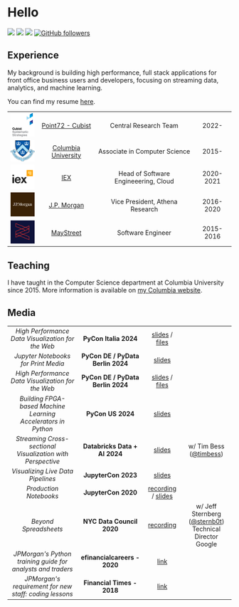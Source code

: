 # Hello

[![](https://img.shields.io/badge/Website-red)](https://tim.paine.nyc/)
[![](https://img.shields.io/badge/Teaching-green)](https://www.cs.columbia.edu/~paine/)
[![](https://img.shields.io/badge/LinkedIn-blue)](https://www.linkedin.com/in/timkpaine/)
[![GitHub followers](https://img.shields.io/github/followers/timkpaine?label=Follow&style=social)](https://github.com/timkpaine)


## Experience
My background is building high performance, full stack applications for front office business users and developers, focusing on streaming data, analytics, and machine learning.

You can find my resume [here](https://tim.paine.nyc/rsc/TPCV.pdf).

| | | | |
|:--:|:--:|:--:|:--:|
| <img width="75" src="./static/img/cubist.png" alt="Cubist"></img> | [Point72 - Cubist](https://www.point72.com/cubist/) | Central Research Team | 2022- |
| <img width="75" src="./static/img/columbia.png" alt="Columbia"></img> | [Columbia University](https://www.columbia.edu/) | Associate in Computer Science | 2015- |
| <img width="75" src="./static/img/iex.png" alt="IEX"></img> | [IEX](https://iextrading.com) | Head of Software Engineeering, Cloud | 2020-2021 |
| <img width="75" src="./static/img/jpmorgan.png" alt="J.P. Morgan"></img> | [J.P. Morgan](https://www.jpmorgan.com/global) | Vice President, Athena Research | 2016-2020 |
| <img width="75" src="./static/img/maystreet.png" alt="MayStreet"></img> | [MayStreet](https://maystreet.com) |  Software Engineer | 2015-2016 |

## Teaching
I have taught in the Computer Science department at Columbia University since 2015. More information is available on [my Columbia website](https://www.cs.columbia.edu/~paine/).

## Media

| | | | |
|:--:|:--:|:--:|:--:|
| *High Performance Data Visualization for the Web* | **PyCon Italia 2024** | [slides](https://tim.paine.nyc/talks/perspective2024.html?print-pdf=true) / [files](https://github.com/timkpaine/timkpaine/tree/main/talks/perspective2024) | |
| *Jupyter Notebooks for Print Media* | **PyCon DE / PyData Berlin 2024** | [slides](https://tim.paine.nyc/talks/nbprint2024.html?print-pdf=true) | |
| *High Performance Data Visualization for the Web* | **PyCon DE / PyData Berlin 2024** | [slides](https://tim.paine.nyc/talks/perspective2024.html?print-pdf=true) / [files](https://github.com/timkpaine/timkpaine/tree/main/talks/perspective2024) | |
| *Building FPGA-based Machine Learning Accelerators in Python* | **PyCon US 2024** | [slides](https://tim.paine.nyc/talks/fpga2024.html?print-pdf=true)  | |
| *Streaming Cross-sectional Visualization with Perspective* | **Databricks Data + AI 2024** | [slides](https://github.com/ProspectiveCo/databricks-conf-talk-june-2024) | w/ Tim Bess ([@timbess](https://github.com/timbess)) |
| *Visualizing Live Data Pipelines* | **JupyterCon 2023**  | [slides](https://tim.paine.nyc/talks/jupytercon2023.html?print-pdf=true) |
| *Production Notebooks* | **JupyterCon 2020**  | [recording](https://youtu.be/MTGlyvbNG_Q?si=TN7tgbAHizfqeGUi) / [slides](https://tim.paine.nyc/talks/jupytercon2020.html?print-pdf=true) | |
| *Beyond Spreadsheets* | **NYC Data Council 2020** | [recording](https://youtu.be/PYTVU4A_3Kc) | w/ Jeff Sternberg ([@sternb0t](https://github.com/sternb0t)) <br> Technical Director Google  |
| *JPMorgan's Python training guide for analysts and traders* | **efinancialcareers - 2020** | [link](https://www.efinancialcareers.com/news/2020/06/jpmorgan-python-training-analysts-and-traders) | |
| *JPMorgan's requirement for new staff: coding lessons* | **Financial Times - 2018** | [link](https://www.ft.com/content/4c17d6ce-c8b2-11e8-ba8f-ee390057b8c9) | |
